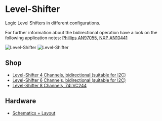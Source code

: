 # Level-Shifter
Logic Level Shifters in different configurations.

For further information about the bidirectional operation have a look on the following application notes: [Phillips AN97055](https://cdn-shop.adafruit.com/datasheets/an97055.pdf), [NXP AN10441](http://www.nxp.com/documents/application_note/AN10441.pdf)

![Level-Shifter](https://github.com/watterott/Level-Shifter/raw/master/hardware/Level-Shifter-4_v10.jpg)
![Level-Shifter](https://github.com/watterott/Level-Shifter/raw/master/hardware/Level-Shifter-6_v10.jpg)


## Shop
* [Level-Shifter 4 Channels, bidirectional (suitable for I2C)](http://www.watterott.com/en/Level-Shifter)
* [Level-Shifter 6 Channels, bidirectional (suitable for I2C)](http://www.watterott.com/en/Level-Shifter-6-Channel)
* [Level-Shifter 8 Channels, 74LVC244](http://www.watterott.com/en/Level-Shifter-8-Channel)


## Hardware
* [Schematics + Layout](https://github.com/watterott/Level-Shifter/tree/master/hardware)

